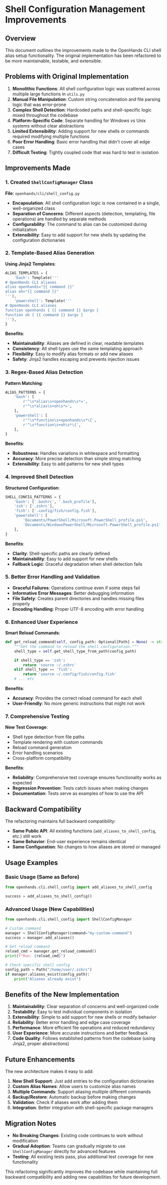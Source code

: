 # Shell Configuration Management Improvements

## Overview

This document outlines the improvements made to the OpenHands CLI shell alias setup functionality. The original implementation has been refactored to be more maintainable, testable, and extensible.

## Problems with Original Implementation

1. **Monolithic Functions**: All shell configuration logic was scattered across multiple large functions in `utils.py`
2. **Manual File Manipulation**: Custom string concatenation and file parsing logic that was error-prone
3. **Complex Shell Detection**: Hardcoded paths and shell-specific logic mixed throughout the codebase
4. **Platform-Specific Code**: Separate handling for Windows vs Unix systems without clear abstractions
5. **Limited Extensibility**: Adding support for new shells or commands required modifying multiple functions
6. **Poor Error Handling**: Basic error handling that didn't cover all edge cases
7. **Difficult Testing**: Tightly coupled code that was hard to test in isolation

## Improvements Made

### 1. Created `ShellConfigManager` Class

**File**: `openhands/cli/shell_config.py`

- **Encapsulation**: All shell configuration logic is now contained in a single, well-organized class
- **Separation of Concerns**: Different aspects (detection, templating, file operations) are handled by separate methods
- **Configurability**: The command to alias can be customized during initialization
- **Extensibility**: Easy to add support for new shells by updating the configuration dictionaries

### 2. Template-Based Alias Generation

**Using Jinja2 Templates**:
```python
ALIAS_TEMPLATES = {
    'bash': Template('''
# OpenHands CLI aliases
alias openhands="{{ command }}"
alias oh="{{ command }}"
'''),
    'powershell': Template('''
# OpenHands CLI aliases
function openhands { {{ command }} $args }
function oh { {{ command }} $args }
'''),
}
```

**Benefits**:
- **Maintainability**: Aliases are defined in clear, readable templates
- **Consistency**: All shell types use the same templating approach
- **Flexibility**: Easy to modify alias formats or add new aliases
- **Safety**: Jinja2 handles escaping and prevents injection issues

### 3. Regex-Based Alias Detection

**Pattern Matching**:
```python
ALIAS_PATTERNS = {
    'bash': [
        r'^\s*alias\s+openhands\s*=',
        r'^\s*alias\s+oh\s*=',
    ],
    'powershell': [
        r'^\s*function\s+openhands\s*\{',
        r'^\s*function\s+oh\s*\{',
    ],
}
```

**Benefits**:
- **Robustness**: Handles variations in whitespace and formatting
- **Accuracy**: More precise detection than simple string matching
- **Extensibility**: Easy to add patterns for new shell types

### 4. Improved Shell Detection

**Structured Configuration**:
```python
SHELL_CONFIG_PATTERNS = {
    'bash': ['.bashrc', '.bash_profile'],
    'zsh': ['.zshrc'],
    'fish': ['.config/fish/config.fish'],
    'powershell': [
        'Documents/PowerShell/Microsoft.PowerShell_profile.ps1',
        'Documents/WindowsPowerShell/Microsoft.PowerShell_profile.ps1',
    ],
}
```

**Benefits**:
- **Clarity**: Shell-specific paths are clearly defined
- **Maintainability**: Easy to add support for new shells
- **Fallback Logic**: Graceful degradation when shell detection fails

### 5. Better Error Handling and Validation

- **Graceful Failures**: Operations continue even if some steps fail
- **Informative Error Messages**: Better debugging information
- **File Safety**: Creates parent directories and handles missing files properly
- **Encoding Handling**: Proper UTF-8 encoding with error handling

### 6. Enhanced User Experience

**Smart Reload Commands**:
```python
def get_reload_command(self, config_path: Optional[Path] = None) -> str:
    """Get the command to reload the shell configuration."""
    shell_type = self.get_shell_type_from_path(config_path)

    if shell_type == 'zsh':
        return 'source ~/.zshrc'
    elif shell_type == 'fish':
        return 'source ~/.config/fish/config.fish'
    # ... etc
```

**Benefits**:
- **Accuracy**: Provides the correct reload command for each shell
- **User-Friendly**: No more generic instructions that might not work

### 7. Comprehensive Testing

**New Test Coverage**:
- Shell type detection from file paths
- Template rendering with custom commands
- Reload command generation
- Error handling scenarios
- Cross-platform compatibility

**Benefits**:
- **Reliability**: Comprehensive test coverage ensures functionality works as expected
- **Regression Prevention**: Tests catch issues when making changes
- **Documentation**: Tests serve as examples of how to use the API

## Backward Compatibility

The refactoring maintains full backward compatibility:

- **Same Public API**: All existing functions (`add_aliases_to_shell_config`, etc.) still work
- **Same Behavior**: End-user experience remains identical
- **Same Configuration**: No changes to how aliases are stored or managed

## Usage Examples

### Basic Usage (Same as Before)
```python
from openhands.cli.shell_config import add_aliases_to_shell_config

success = add_aliases_to_shell_config()
```

### Advanced Usage (New Capabilities)
```python
from openhands.cli.shell_config import ShellConfigManager

# Custom command
manager = ShellConfigManager(command="my-custom-command")
success = manager.add_aliases()

# Get reload command
reload_cmd = manager.get_reload_command()
print(f"Run: {reload_cmd}")

# Check specific shell config
config_path = Path("/home/user/.zshrc")
if manager.aliases_exist(config_path):
    print("Aliases already exist")
```

## Benefits of the New Implementation

1. **Maintainability**: Clear separation of concerns and well-organized code
2. **Testability**: Easy to test individual components in isolation
3. **Extensibility**: Simple to add support for new shells or modify behavior
4. **Reliability**: Better error handling and edge case coverage
5. **Performance**: More efficient file operations and reduced redundancy
6. **User Experience**: More accurate instructions and better feedback
7. **Code Quality**: Follows established patterns from the codebase (using Jinja2, proper abstractions)

## Future Enhancements

The new architecture makes it easy to add:

1. **New Shell Support**: Just add entries to the configuration dictionaries
2. **Custom Alias Names**: Allow users to customize alias names
3. **Multiple Commands**: Support aliasing multiple different commands
4. **Backup/Restore**: Automatic backup before making changes
5. **Validation**: Check if aliases work after adding them
6. **Integration**: Better integration with shell-specific package managers

## Migration Notes

- **No Breaking Changes**: Existing code continues to work without modification
- **Gradual Adoption**: Teams can gradually migrate to use `ShellConfigManager` directly for advanced features
- **Testing**: All existing tests pass, plus additional test coverage for new functionality

This refactoring significantly improves the codebase while maintaining full backward compatibility and adding new capabilities for future development.
